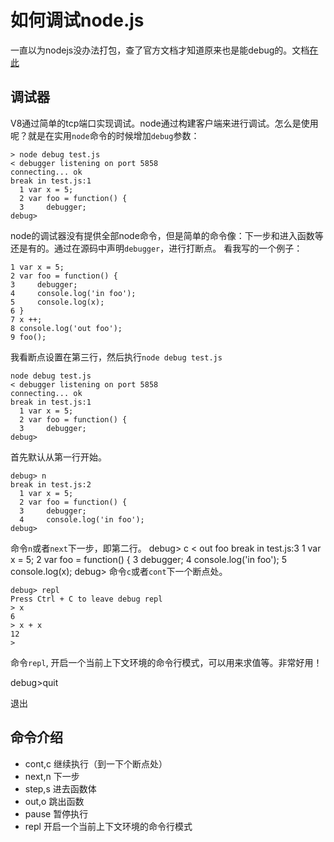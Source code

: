 # 如何调试node.js

一直以为nodejs没办法打包，查了官方文档才知道原来也是能debug的。文档[在此](https://nodejs.org/api/debugger.html#debugger_watchers)

## 调试器

V8通过简单的tcp端口实现调试。node通过构建客户端来进行调试。怎么是使用呢？就是在实用`node`命令的时候增加`debug`参数：

    > node debug test.js
    < debugger listening on port 5858
    connecting... ok
    break in test.js:1
      1 var x = 5;
      2 var foo = function() {
      3     debugger;
    debug>

node的调试器没有提供全部node命令，但是简单的命令像：下一步和进入函数等还是有的。通过在源码中声明`debugger`，进行打断点。
看我写的一个例子：

    1 var x = 5;
    2 var foo = function() {
    3     debugger;
    4     console.log('in foo');
    5     console.log(x);
    6 }
    7 x ++;
    8 console.log('out foo');
    9 foo();

我看断点设置在第三行，然后执行`node debug test.js`

    node debug test.js
    < debugger listening on port 5858
    connecting... ok
    break in test.js:1
      1 var x = 5;
      2 var foo = function() {
      3     debugger;
    debug>

首先默认从第一行开始。 

    debug> n
    break in test.js:2
      1 var x = 5;
      2 var foo = function() {
      3     debugger;
      4     console.log('in foo');
    debug>

命令`n`或者`next`下一步，即第二行。
    debug> c
    < out foo
    break in test.js:3
     1 var x = 5;
     2 var foo = function() {
     3     debugger;
     4     console.log('in foo');
     5     console.log(x);
    debug>
命令`c`或者`cont`下一个断点处。

    debug> repl
    Press Ctrl + C to leave debug repl
    > x
    6
    > x + x
    12
    >
命令`repl`, 开启一个当前上下文环境的命令行模式，可以用来求值等。非常好用！

   debug>quit

退出

## 命令介绍

* cont,c 继续执行（到一下个断点处）
* next,n 下一步
* step,s 进去函数体
* out,o 跳出函数
* pause 暂停执行
* repl 开启一个当前上下文环境的命令行模式



